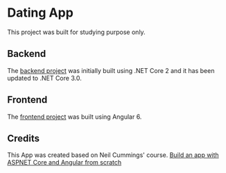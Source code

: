 # Dating App

This project was built for studying purpose only.

## Backend

The [backend project](./backend/README.md) was initially built using .NET Core 2 and it has been updated to .NET Core 3.0.

## Frontend

The [frontend project](./frontend/README.md) was built using Angular 6.

## Credits

This App was created based on Neil Cummings' course. [Build an app with ASPNET Core and Angular from scratch](https://trycatchlearn.com/course/build-an-app-with-aspnetcore-and-angular-from-scratch/)
